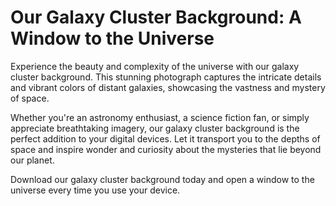 <!--font:Poppins-->

# Our Galaxy Cluster Background: A Window to the Universe

Experience the beauty and complexity of the universe with our galaxy cluster background. This stunning photograph captures the intricate details and vibrant colors of distant galaxies, showcasing the vastness and mystery of space.

Whether you're an astronomy enthusiast, a science fiction fan, or simply appreciate breathtaking imagery, our galaxy cluster background is the perfect addition to your digital devices. Let it transport you to the depths of space and inspire wonder and curiosity about the mysteries that lie beyond our planet.

Download our galaxy cluster background today and open a window to the universe every time you use your device.

<!--

Write me markdown content of website with wallpaper:

"A realistic photograph of a galaxy cluster, with bright colors and intricate details that showcase the vastness of the universe."

The header of the page should not be copy of the text but rather a real content of the website which is using this wallpaper.


---


# Explore the Vastness of the Universe with Our Galaxy Cluster Wallpaper

Decorate your desktop or phone screen with a stunning photograph of a galaxy cluster that captures the intricate details and bright colors of the universe. This realistic wallpaper will transport you to the depths of space and inspire awe for the vastness of our cosmos.

Whether you're an astronomy enthusiast, a science fiction fan, or simply appreciate beautiful imagery, our galaxy cluster wallpaper is sure to impress. Download it today and bring the wonders of the universe to your digital devices.


---


Heading should not include word "wallpaper". The website should not be about the wallpaper itself, wallpaper is just a related background, rewrite whole content.


---


# Discover the Wonders of the Universe with Our Galaxy Cluster Background

Immerse yourself in the beauty and mystery of space with our stunning galaxy cluster background. This realistic photograph captures the intricate details and vibrant colors of a distant cluster of galaxies, showcasing the vastness and complexity of our universe.

Whether you're an astronomy enthusiast, a science fiction fan, or simply appreciate breathtaking imagery, our galaxy cluster background is the perfect addition to your digital devices. Let it transport you to the depths of space and inspire wonder and curiosity about the mysteries that lie beyond our planet.

Download our galaxy cluster background today and discover the wonders of the universe every time you open your device.


---


Heading is too long, rewrite whole content.


---


# Explore the Universe with Our Galaxy Cluster Background

Our galaxy cluster background is a stunning photograph that will transport you to the depths of space and inspire awe for the vastness and complexity of our universe. The intricate details and vibrant colors of distant galaxies captured in this image showcase the beauty and mystery of the cosmos.

Whether you're a science enthusiast, a lover of science fiction, or simply appreciate breathtaking imagery, our galaxy cluster background is the perfect addition to your digital devices. Let it spark your imagination and curiosity about the mysteries that lie beyond our planet.

Download our galaxy cluster background today and discover the wonders of the universe every time you open your device.


---


Heading is too long, rewrite whole content.


---


# Our Galaxy Cluster Background: A Window to the Universe

Experience the beauty and complexity of the universe with our galaxy cluster background. This stunning photograph captures the intricate details and vibrant colors of distant galaxies, showcasing the vastness and mystery of space.

Whether you're an astronomy enthusiast, a science fiction fan, or simply appreciate breathtaking imagery, our galaxy cluster background is the perfect addition to your digital devices. Let it transport you to the depths of space and inspire wonder and curiosity about the mysteries that lie beyond our planet.

Download our galaxy cluster background today and open a window to the universe every time you use your device.


---


Write me a Google font which is best fitting for the website.

Pick from the list:
- Exo 2
- Orbitron
- Lobster
- Futura
- Roboto
- Poppins
- Barlow Condensed
- Lato
- Alegreya
- Great Vibes
- Playfair Display
- Open Sans
- Montserrat
- Inter
- Raleway
- IBM Plex Sans
- Dancing Script


Write just the font name nothing else.


---


Poppins

-->
